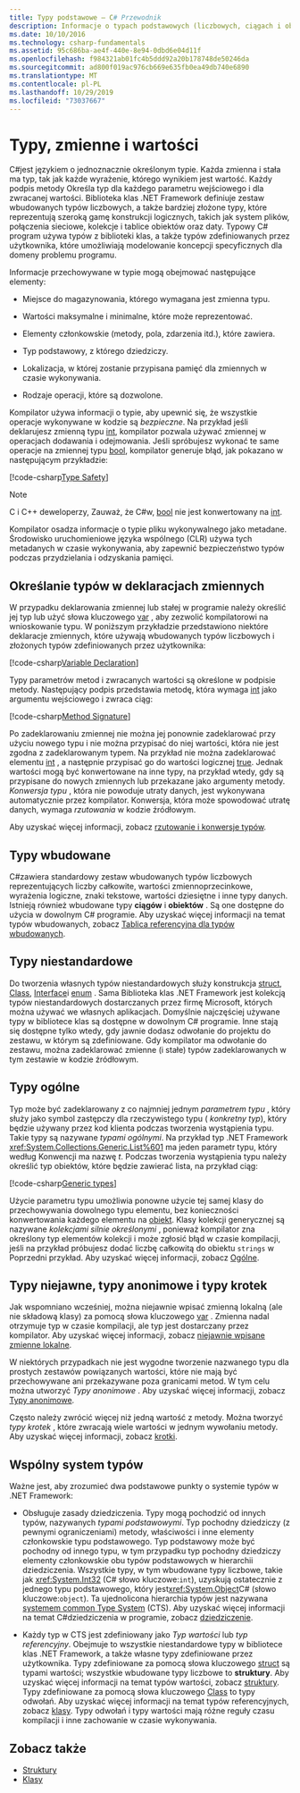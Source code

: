 ```yaml
---
title: Typy podstawowe — C# Przewodnik
description: Informacje o typach podstawowych (liczbowych, ciągach i obiektach) we wszystkich C# programach
ms.date: 10/10/2016
ms.technology: csharp-fundamentals
ms.assetid: 95c686ba-ae4f-440e-8e94-0dbd6e04d11f
ms.openlocfilehash: f984321ab01fc4b5ddd92a20b178748de50246da
ms.sourcegitcommit: ad800f019ac976cb669e635fb0ea49db740e6890
ms.translationtype: MT
ms.contentlocale: pl-PL
ms.lasthandoff: 10/29/2019
ms.locfileid: "73037667"
---
```

# <a name="types-variables-and-values"></a>Typy, zmienne i wartości

C#jest językiem o jednoznacznie określonym typie. Każda zmienna i stała ma typ, tak jak każde wyrażenie, którego wynikiem jest wartość. Każdy podpis metody Określa typ dla każdego parametru wejściowego i dla zwracanej wartości. Biblioteka klas .NET Framework definiuje zestaw wbudowanych typów liczbowych, a także bardziej złożone typy, które reprezentują szeroką gamę konstrukcji logicznych, takich jak system plików, połączenia sieciowe, kolekcje i tablice obiektów oraz daty. Typowy C# program używa typów z biblioteki klas, a także typów zdefiniowanych przez użytkownika, które umożliwiają modelowanie koncepcji specyficznych dla domeny problemu programu.  
  
Informacje przechowywane w typie mogą obejmować następujące elementy:  
  
- Miejsce do magazynowania, którego wymagana jest zmienna typu.  
  
- Wartości maksymalne i minimalne, które może reprezentować.  
  
- Elementy członkowskie (metody, pola, zdarzenia itd.), które zawiera.  
  
- Typ podstawowy, z którego dziedziczy.  
  
- Lokalizacja, w której zostanie przypisana pamięć dla zmiennych w czasie wykonywania.  
  
- Rodzaje operacji, które są dozwolone.  
  
Kompilator używa informacji o typie, aby upewnić się, że wszystkie operacje wykonywane w kodzie są *bezpieczne*. Na przykład jeśli deklarujesz zmienną typu [int](language-reference/builtin-types/integral-numeric-types.md), kompilator pozwala używać zmiennej w operacjach dodawania i odejmowania. Jeśli spróbujesz wykonać te same operacje na zmiennej typu [bool](language-reference/keywords/bool.md), kompilator generuje błąd, jak pokazano w następującym przykładzie:  
  
[!code-csharp[Type Safety](../../samples/snippets/csharp/concepts/basic-types/type-safety.cs)]  
  
> [!NOTE]  
> C i C++ deweloperzy, Zauważ, że C#w, [bool](language-reference/keywords/bool.md) nie jest konwertowany na [int](language-reference/builtin-types/integral-numeric-types.md).  
  
Kompilator osadza informacje o typie pliku wykonywalnego jako metadane. Środowisko uruchomieniowe języka wspólnego (CLR) używa tych metadanych w czasie wykonywania, aby zapewnić bezpieczeństwo typów podczas przydzielania i odzyskania pamięci.  

## <a name="specifying-types-in-variable-declarations"></a>Określanie typów w deklaracjach zmiennych

W przypadku deklarowania zmiennej lub stałej w programie należy określić jej typ lub użyć słowa kluczowego [var](language-reference/keywords/var.md) , aby zezwolić kompilatorowi na wnioskowanie typu. W poniższym przykładzie przedstawiono niektóre deklaracje zmiennych, które używają wbudowanych typów liczbowych i złożonych typów zdefiniowanych przez użytkownika:  
  
[!code-csharp[Variable Declaration](../../samples/snippets/csharp/concepts/basic-types/variable-declaration.cs)]  
  
Typy parametrów metod i zwracanych wartości są określone w podpisie metody. Następujący podpis przedstawia metodę, która wymaga [int](language-reference/builtin-types/integral-numeric-types.md) jako argumentu wejściowego i zwraca ciąg:  
  
[!code-csharp[Method Signature](../../samples/snippets/csharp/concepts/basic-types/method-signature.cs)]  
  
Po zadeklarowaniu zmiennej nie można jej ponownie zadeklarować przy użyciu nowego typu i nie można przypisać do niej wartości, która nie jest zgodna z zadeklarowanym typem. Na przykład nie można zadeklarować elementu [int](language-reference/builtin-types/integral-numeric-types.md) , a następnie przypisać go do wartości logicznej [true](language-reference/keywords/true-literal.md). Jednak wartości mogą być konwertowane na inne typy, na przykład wtedy, gdy są przypisane do nowych zmiennych lub przekazane jako argumenty metody. *Konwersja typu* , która nie powoduje utraty danych, jest wykonywana automatycznie przez kompilator. Konwersja, która może spowodować utratę danych, wymaga *rzutowania* w kodzie źródłowym.

Aby uzyskać więcej informacji, zobacz [rzutowanie i konwersje typów](programming-guide/types/casting-and-type-conversions.md).

## <a name="built-in-types"></a>Typy wbudowane

C#zawiera standardowy zestaw wbudowanych typów liczbowych reprezentujących liczby całkowite, wartości zmiennoprzecinkowe, wyrażenia logiczne, znaki tekstowe, wartości dziesiętne i inne typy danych. Istnieją również wbudowane typy **ciągów** i **obiektów** . Są one dostępne do użycia w dowolnym C# programie. Aby uzyskać więcej informacji na temat typów wbudowanych, zobacz [Tablica referencyjna dla typów wbudowanych](language-reference/keywords/built-in-types-table.md).  
  
## <a name="custom-types"></a>Typy niestandardowe

Do tworzenia własnych typów niestandardowych służy konstrukcja [struct](language-reference/keywords/class.md), [Class](language-reference/keywords/class.md), [Interface](language-reference/keywords/interface.md)i [enum](language-reference/keywords/enum.md) . Sama Biblioteka klas .NET Framework jest kolekcją typów niestandardowych dostarczanych przez firmę Microsoft, których można używać we własnych aplikacjach. Domyślnie najczęściej używane typy w bibliotece klas są dostępne w dowolnym C# programie. Inne stają się dostępne tylko wtedy, gdy jawnie dodasz odwołanie do projektu do zestawu, w którym są zdefiniowane. Gdy kompilator ma odwołanie do zestawu, można zadeklarować zmienne (i stałe) typów zadeklarowanych w tym zestawie w kodzie źródłowym.
  
## <a name="generic-types"></a>Typy ogólne

Typ może być zadeklarowany z co najmniej jednym *parametrem typu* , który służy jako symbol zastępczy dla rzeczywistego typu ( *konkretny typ*), który będzie używany przez kod klienta podczas tworzenia wystąpienia typu. Takie typy są nazywane *typami ogólnymi*. Na przykład typ .NET Framework <xref:System.Collections.Generic.List%601> ma jeden parametr typu, który według Konwencji ma nazwę *t*. Podczas tworzenia wystąpienia typu należy określić typ obiektów, które będzie zawierać lista, na przykład ciąg:  
  
[!code-csharp[Generic types](../../samples/snippets/csharp/concepts/basic-types/generic-type.cs)]
  
Użycie parametru typu umożliwia ponowne użycie tej samej klasy do przechowywania dowolnego typu elementu, bez konieczności konwertowania każdego elementu na [obiekt](language-reference/keywords/object.md). Klasy kolekcji generycznej są nazywane *kolekcjami silnie określonymi* , ponieważ kompilator zna określony typ elementów kolekcji i może zgłosić błąd w czasie kompilacji, jeśli na przykład próbujesz dodać liczbę całkowitą do obiektu `strings` w Poprzedni przykład. Aby uzyskać więcej informacji, zobacz [Ogólne](programming-guide/generics/index.md).

## <a name="implicit-types-anonymous-types-and-tuple-types"></a>Typy niejawne, typy anonimowe i typy krotek

Jak wspomniano wcześniej, można niejawnie wpisać zmienną lokalną (ale nie składową klasy) za pomocą słowa kluczowego [var](language-reference/keywords/var.md) . Zmienna nadal otrzymuje typ w czasie kompilacji, ale typ jest dostarczany przez kompilator. Aby uzyskać więcej informacji, zobacz [niejawnie wpisane zmienne lokalne](programming-guide/classes-and-structs/implicitly-typed-local-variables.md).  
  
W niektórych przypadkach nie jest wygodne tworzenie nazwanego typu dla prostych zestawów powiązanych wartości, które nie mają być przechowywane ani przekazywane poza granicami metod. W tym celu można utworzyć *Typy anonimowe* . Aby uzyskać więcej informacji, zobacz [Typy anonimowe](programming-guide/classes-and-structs/anonymous-types.md).

Często należy zwrócić więcej niż jedną wartość z metody. Można tworzyć *typy krotek* , które zwracają wiele wartości w jednym wywołaniu metody. Aby uzyskać więcej informacji, zobacz [krotki](tuples.md).

## <a name="the-common-type-system"></a>Wspólny system typów

Ważne jest, aby zrozumieć dwa podstawowe punkty o systemie typów w .NET Framework:  
  
- Obsługuje zasady dziedziczenia. Typy mogą pochodzić od innych typów, nazywanych *typami podstawowymi*. Typ pochodny dziedziczy (z pewnymi ograniczeniami) metody, właściwości i inne elementy członkowskie typu podstawowego. Typ podstawowy może być pochodny od innego typu, w tym przypadku typ pochodny dziedziczy elementy członkowskie obu typów podstawowych w hierarchii dziedziczenia. Wszystkie typy, w tym wbudowane typy liczbowe, takie jak <xref:System.Int32> (C# słowo kluczowe:`int`), uzyskują ostatecznie z jednego typu podstawowego, który jest<xref:System.Object>C# (słowo kluczowe:`object`). Ta ujednolicona hierarchia typów jest nazywana [systemem common Type System](../standard/common-type-system.md) (CTS). Aby uzyskać więcej informacji na temat C#dziedziczenia w programie, zobacz [dziedziczenie](programming-guide/classes-and-structs/inheritance.md).  
  
- Każdy typ w CTS jest zdefiniowany jako *Typ wartości* lub *typ referencyjny*. Obejmuje to wszystkie niestandardowe typy w bibliotece klas .NET Framework, a także własne typy zdefiniowane przez użytkownika. Typy zdefiniowane za pomocą słowa kluczowego [struct](language-reference/keywords/struct.md) są typami wartości; wszystkie wbudowane typy liczbowe to **struktury**. Aby uzyskać więcej informacji na temat typów wartości, zobacz [struktury](structs.md). Typy zdefiniowane za pomocą słowa kluczowego [Class](language-reference/keywords/class.md) to typy odwołań. Aby uzyskać więcej informacji na temat typów referencyjnych, zobacz [klasy](classes.md). Typy odwołań i typy wartości mają różne reguły czasu kompilacji i inne zachowanie w czasie wykonywania.

## <a name="see-also"></a>Zobacz także

- [Struktury](structs.md)
- [Klasy](classes.md)
